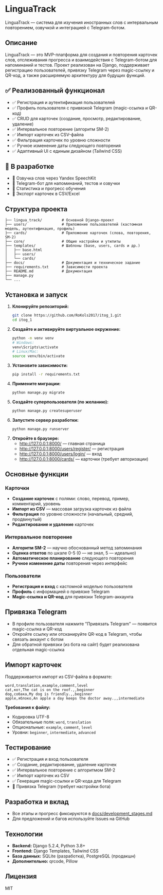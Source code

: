 # LinguaTrack

LinguaTrack — система для изучения иностранных слов с интервальным повторением, озвучкой и интеграцией с Telegram-ботом.

## Описание

LinguaTrack — это MVP-платформа для создания и повторения карточек слов, отслеживания прогресса и взаимодействия с Telegram-ботом для напоминаний и тестов. Проект реализован на Django, поддерживает регистрацию пользователей, привязку Telegram через magic-ссылку и QR-код, а также расширяемую архитектуру для будущих функций.

## ✅ Реализованный функционал
- ✅ Регистрация и аутентификация пользователей
- ✅ Профиль пользователя с привязкой Telegram (magic-ссылка и QR-код)
- ✅ CRUD для карточек (создание, просмотр, редактирование, удаление)
- ✅ Интервальное повторение (алгоритм SM-2)
- ✅ Импорт карточек из CSV-файла
- ✅ Фильтрация карточек по уровню сложности
- ✅ Ручное изменение даты следующего повторения
- ✅ Адаптивный UI с единым дизайном (Tailwind CSS)

## 🔄 В разработке
- 🔄 Озвучка слов через Yandex SpeechKit
- 🔄 Telegram-бот для напоминаний, тестов и озвучки
- 🔄 Статистика и прогресс обучения
- 🔄 Экспорт карточек в CSV/Excel

## Структура проекта

```
├── lingua_track/         # Основной Django-проект
├── users/                # Приложение пользователей (кастомная модель, аутентификация, профиль)
├── cards/                # Приложение карточек (слова, повторения, SM-2)
├── core/                 # Общие настройки и утилиты
├── templates/            # Шаблоны (base, users, cards и др.)
│   ├── base.html
│   ├── users/
│   └── cards/
├── docs/                 # Документация и техническое задание
├── requirements.txt      # Зависимости проекта
├── README.md             # Документация
├── manage.py
└── ...
```

## Установка и запуск

1. **Клонируйте репозиторий:**
   ```bash
   git clone https://github.com/RoKols2017/itog_1.git
   cd itog_1
   ```
2. **Создайте и активируйте виртуальное окружение:**
   ```bash
   python -m venv venv
   # Windows:
   venv\Scripts\activate
   # Linux/Mac:
   source venv/bin/activate
   ```
3. **Установите зависимости:**
   ```bash
   pip install -r requirements.txt
   ```
4. **Примените миграции:**
   ```bash
   python manage.py migrate
   ```
5. **Создайте суперпользователя (по желанию):**
   ```bash
   python manage.py createsuperuser
   ```
6. **Запустите сервер разработки:**
   ```bash
   python manage.py runserver
   ```
7. **Откройте в браузере:**
   - http://127.0.0.1:8000/ — главная страница
   - http://127.0.0.1:8000/users/register/ — регистрация
   - http://127.0.0.1:8000/users/login/ — вход
   - http://127.0.0.1:8000/cards/ — карточки (требует авторизации)

## Основные функции

### Карточки
- **Создание карточек** с полями: слово, перевод, пример, комментарий, уровень
- **Импорт из CSV** — массовая загрузка карточек из файла
- **Фильтрация** по уровню сложности (начальный, средний, продвинутый)
- **Редактирование и удаление** карточек

### Интервальное повторение
- **Алгоритм SM-2** — научно обоснованный метод запоминания
- **Оценка ответов** по шкале 0-5 (0 — не знал, 5 — идеально)
- **Автоматическое планирование** следующего повторения
- **Ручное изменение даты** повторения через интерфейс

### Пользователи
- **Регистрация и вход** с кастомной моделью пользователя
- **Профиль** с информацией о привязке Telegram
- **Magic-ссылка и QR-код** для привязки Telegram-аккаунта

## Привязка Telegram
- В профиле пользователя нажмите "Привязать Telegram" — появится magic-ссылка и QR-код
- Откройте ссылку или отсканируйте QR-код в Telegram, чтобы связать аккаунт с ботом
- Для обратной привязки (из бота на сайт) будет реализована отдельная magic-ссылка

## Импорт карточек
Поддерживается импорт из CSV-файла в формате:
```csv
word,translation,example,comment,level
cat,кот,The cat is on the roof.,,beginner
dog,собака,My dog is friendly.,,beginner
apple,яблоко,An apple a day keeps the doctor away.,,intermediate
```

**Требования к файлу:**
- Кодировка UTF-8
- Обязательные поля: `word`, `translation`
- Опциональные: `example`, `comment`, `level`
- Уровни: `beginner`, `intermediate`, `advanced`

## Тестирование
- ✅ Регистрация и вход пользователя
- ✅ Создание, редактирование, удаление карточек
- ✅ Интервальное повторение с алгоритмом SM-2
- ✅ Импорт карточек из CSV
- ✅ Генерация magic-ссылки и QR-кода для Telegram
- 🔄 Привязка Telegram (требует настройки бота)

## Разработка и вклад
- Все этапы и прогресс фиксируются в [docs/development_stages.md](docs/development_stages.md)
- Для предложений и багов используйте Issues на GitHub

## Технологии
- **Backend:** Django 5.2.4, Python 3.8+
- **Frontend:** Django Templates, Tailwind CSS
- **База данных:** SQLite (разработка), PostgreSQL (продакшн)
- **Дополнительно:** qrcode, Pillow

## Лицензия
MIT 